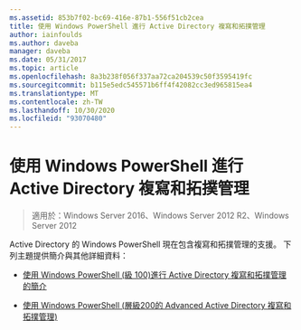 ```yaml
---
ms.assetid: 853b7f02-bc69-416e-87b1-556f51cb2cea
title: 使用 Windows PowerShell 進行 Active Directory 複寫和拓撲管理
author: iainfoulds
ms.author: daveba
manager: daveba
ms.date: 05/31/2017
ms.topic: article
ms.openlocfilehash: 8a3b238f056f337aa72ca204539c50f3595419fc
ms.sourcegitcommit: b115e5edc545571b6ff4f42082cc3ed965815ea4
ms.translationtype: MT
ms.contentlocale: zh-TW
ms.lasthandoff: 10/30/2020
ms.locfileid: "93070480"
---
```

# <a name="active-directory-replication-and-topology-management-using-windows-powershell"></a>使用 Windows PowerShell 進行 Active Directory 複寫和拓撲管理

>適用於：Windows Server 2016、Windows Server 2012 R2、Windows Server 2012

Active Directory 的 Windows PowerShell 現在包含複寫和拓撲管理的支援。 下列主題提供簡介與其他詳細資料：

-   [使用 Windows PowerShell &#40;級 100&#41;進行 Active Directory 複寫和拓撲管理的簡介 ](../../../ad-ds/manage/powershell/Introduction-to-Active-Directory-Replication-and-Topology-Management-Using-Windows-PowerShell--Level-100-.md)

-   [使用 Windows PowerShell &#40;層級200的 Advanced Active Directory 複寫和拓撲管理&#41;](../../../ad-ds/manage/powershell/Advanced-Active-Directory-Replication-and-Topology-Management-Using-Windows-PowerShell--Level-200-.md)



